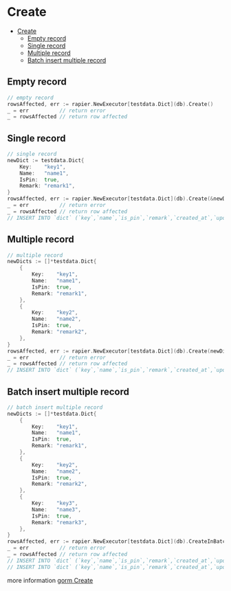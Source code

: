 # Create

- [Create](#create)
  - [Empty record](#empty-record)
  - [Single record](#single-record)
  - [Multiple record](#multiple-record)
  - [Batch insert multiple record](#batch-insert-multiple-record)

## Empty record

```go
// empty record
rowsAffected, err := rapier.NewExecutor[testdata.Dict](db).Create()
_ = err          // return error
_ = rowsAffected // return row affected
```

## Single record

```go
// single record
newDict := testdata.Dict{
    Key:    "key1",
    Name:   "name1",
    IsPin:  true,
    Remark: "remark1",
}
rowsAffected, err := rapier.NewExecutor[testdata.Dict](db).Create(&newDict)
_ = err          // return error
_ = rowsAffected // return row affected
// INSERT INTO `dict` (`key`,`name`,`is_pin`,`remark`,`created_at`,`updated_at`) VALUES ("key1","name1",true,"remark1","2024-02-20 07:18:42.135","2024-02-20 07:18:42.135")
```

## Multiple record

```go
// multiple record
newDicts := []*testdata.Dict{
    {
        Key:    "key1",
        Name:   "name1",
        IsPin:  true,
        Remark: "remark1",
    },
    {
        Key:    "key2",
        Name:   "name2",
        IsPin:  true,
        Remark: "remark2",
    },
}
rowsAffected, err := rapier.NewExecutor[testdata.Dict](db).Create(newDicts...)
_ = err          // return error
_ = rowsAffected // return row affected
// INSERT INTO `dict` (`key`,`name`,`is_pin`,`remark`,`created_at`,`updated_at`) VALUES ("key1","name1",true,"remark1","2024-02-20 07:18:42.136","2024-02-20 07:18:42.136"),("key2","name2",true,"remark2","2024-02-20 07:18:42.136","2024-02-20 07:18:42.136")
```

## Batch insert multiple record

```go
// batch insert multiple record
newDicts := []*testdata.Dict{
    {
        Key:    "key1",
        Name:   "name1",
        IsPin:  true,
        Remark: "remark1",
    },
    {
        Key:    "key2",
        Name:   "name2",
        IsPin:  true,
        Remark: "remark2",
    },
    {
        Key:    "key3",
        Name:   "name3",
        IsPin:  true,
        Remark: "remark3",
    },
}
rowsAffected, err := rapier.NewExecutor[testdata.Dict](db).CreateInBatches(newDicts, 2)
_ = err          // return error
_ = rowsAffected // return row affected
// INSERT INTO `dict` (`key`,`name`,`is_pin`,`remark`,`created_at`,`updated_at`) VALUES ("key1","name1",true,"remark1","2024-02-20 07:18:42.136","2024-02-20 07:18:42.136"),("key2","name2",true,"remark2","2024-02-20 07:18:42.136","2024-02-20 07:18:42.136")
// INSERT INTO `dict` (`key`,`name`,`is_pin`,`remark`,`created_at`,`updated_at`) VALUES ("key3","name3",true,"remark3","2024-02-20 07:18:42.135","2024-02-20 07:18:42.135")
```

more information [gorm Create](https://gorm.io/docs/create.html)
